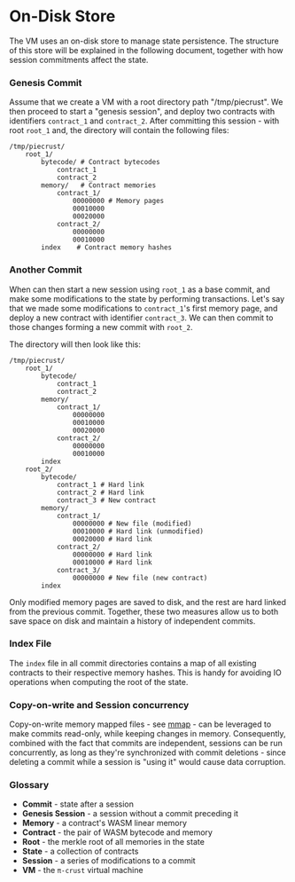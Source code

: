 # On-Disk Store

The VM uses an on-disk store to manage state persistence. The structure of this
store will be explained in the following document, together with how session
commitments affect the state.

### Genesis Commit

Assume that we create a VM with a root directory path "/tmp/piecrust". We then
proceed to start a "genesis session", and deploy two contracts with identifiers
`contract_1` and `contract_2`. After committing this session - with root `root_1`
and, the directory will contain the following files:

```
/tmp/piecrust/
    root_1/
        bytecode/ # Contract bytecodes
            contract_1
            contract_2
        memory/   # Contract memories
            contract_1/
                00000000 # Memory pages
                00010000
                00020000
            contract_2/
                00000000
                00010000
        index    # Contract memory hashes
```

### Another Commit

When can then start a new session using `root_1` as a base commit, and make some
modifications to the state by performing transactions. Let's say that we made
some modifications to `contract_1`'s first memory page, and deploy a new
contract with identifier `contract_3`. We can then commit to those changes
forming a new commit with `root_2`.

The directory will then look like this:

```
/tmp/piecrust/
    root_1/
        bytecode/
            contract_1
            contract_2
        memory/
            contract_1/
                00000000
                00010000
                00020000
            contract_2/
                00000000
                00010000
        index
    root_2/
        bytecode/
            contract_1 # Hard link
            contract_2 # Hard link
            contract_3 # New contract
        memory/
            contract_1/
                00000000 # New file (modified)
                00010000 # Hard link (unmodified)
                00020000 # Hard link
            contract_2/
                00000000 # Hard link
                00010000 # Hard link
            contract_3/
                00000000 # New file (new contract)
        index
```

Only modified memory pages are saved to disk, and the rest are hard linked from
the previous commit. Together, these two measures allow us to both save space on
disk and maintain a history of independent commits.

### Index File

The `index` file in all commit directories contains a map of all existing
contracts to their respective memory hashes. This is handy for avoiding IO
operations when computing the root of the state.

### Copy-on-write and Session concurrency

Copy-on-write memory mapped files - see [mmap](https://man7.org/linux/man-pages/man2/mmap.2.html) -
can be leveraged to make commits read-only, while keeping changes in memory.
Consequently, combined with the fact that commits are independent, sessions can
be run concurrently, as long as they're synchronized with commit deletions - since
deleting a commit while a session is "using it" would cause data corruption.

### Glossary

- **Commit** - state after a session
- **Genesis Session** - a session without a commit preceding it
- **Memory** - a contract's WASM linear memory
- **Contract** - the pair of WASM bytecode and memory
- **Root** - the merkle root of all memories in the state
- **State** - a collection of contracts
- **Session** - a series of modifications to a commit
- **VM** - the `π-crust` virtual machine
